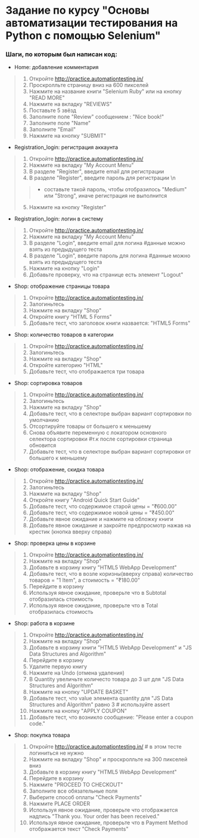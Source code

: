 # Задание по курсу "Основы автоматизации тестирования на Python с помощью Selenium"
### Шаги, по которым был написан код:
* Home: добавление комментария
> 1. Откройте http://practice.automationtesting.in/
> 2. Проскролльте страницу вниз на 600 пикселей
> 3. Нажмите на название книги "Selenium Ruby" или на кнопку "READ MORE"
> 4. Нажмите на вкладку "REVIEWS"
> 5. Поставьте 5 звёзд
> 6. Заполните поле "Review" сообщением : "Nice book!"
> 7. Заполните поле "Name"
> 8. Заполните "Email"
> 9. Нажмите на кнопку "SUBMIT"

* Registration_login: регистрация аккаунта
> 1.	Откройте http://practice.automationtesting.in/
> 2.	Нажмите на вкладку "My Account Menu"
> 3.	В разделе "Register", введите email для регистрации
> 4.	В разделе "Register", введите пароль для регистрации \n
>> * составьте такой пароль, чтобы отобразилось "Medium" или "Strong", иначе регистрация не выполнится
> 5.	Нажмите на кнопку "Register"

* Registration_login: логин в систему
> 1.	Откройте http://practice.automationtesting.in/
> 2.	Нажмите на вкладку "My Account Menu"
> 3.	В разделе "Login", введите email для логина #данные можно взять из предыдущего теста
> 4.	В разделе "Login", введите пароль для логина	#данные можно взять из предыдущего теста
> 5.	Нажмите на кнопку "Login"
> 6.	Добавьте проверку, что на странице есть элемент "Logout"

* Shop: отображение страницы товара 
> 1.	Откройте http://practice.automationtesting.in/
> 2.	Залогиньтесь
> 3.	Нажмите на вкладку "Shop"
> 4.	Откройте книгу "HTML 5 Forms"
> 5.	Добавьте тест, что заголовок книги назвается: "HTML5 Forms"

* Shop: количество товаров в категории
> 1.	Откройте http://practice.automationtesting.in/
> 2.	Залогиньтесь
> 3.	Нажмите на вкладку "Shop"
> 4.	Откройте категорию "HTML"
> 5.	Добавьте тест, что отображается три товара

* Shop: сортировка товаров
> 1.	Откройте http://practice.automationtesting.in/
> 2.	Залогиньтесь
> 3.	Нажмите на вкладку "Shop"
> 4.	Добавьте тест, что в селекторе выбран вариант сортировки по умолчанию
> 5.	Отсортируйте товары от большего к меньшему
> 6.	Снова объявите переменную с локатором основного селектора сортировки #т.к после сортировки страница обновится
> 7.	Добавьте тест, что в селекторе выбран вариант сортировки от большего к меньшему

* Shop: отображение, скидка товара
> 1.	Откройте http://practice.automationtesting.in/
> 2.	Залогиньтесь
> 3.	Нажмите на вкладку "Shop"
> 4.	Откройте книгу "Android Quick Start Guide"
> 5.	Добавьте тест, что содержимое старой цены = "₹600.00"	
> 6.	Добавьте тест, что содержимое новой цены = "₹450.00"	
> 7.	Добавьте явное ожидание и нажмите на обложку книги
> 8.	Добавьте явное ожидание и закройте предпросмотр нажав на крестик (кнопка вверху справа)

* Shop: проверка цены в корзине
> 1.	Откройте http://practice.automationtesting.in/	
> 2.	Нажмите на вкладку "Shop"
> 3.	Добавьте в корзину книгу "HTML5 WebApp Development"	
> 4.	Добавьте тест, что в возле коризны(вверху справа) количество товаров = "1 Item", а стоимость = "₹180.00"
> 5.	Перейдите в корзину
> 6.	Используя явное ожидание, проверьте что в Subtotal отобразилась стоимость
> 7.	Используя явное ожидание, проверьте что в Total отобразилась стоимость

* Shop: работа в корзине
> 1.	Откройте http://practice.automationtesting.in/	
> 2.	Нажмите на вкладку "Shop"
> 3.	Добавьте в корзину книги "HTML5 WebApp Development" и "JS Data Structures and Algorithm"
> 4.	Перейдите в корзину
> 5.	Удалите первую книгу
> 6.	Нажмите на Undo (отмена удаления)
> 7.	В Quantity увеличьте количесто товара до 3 шт для "JS Data Structures and Algorithm“
> 8.	Нажмите на кнопку "UPDATE BASKET"
> 9.	Добавьте тест, что value элемента quantity для "JS Data Structures and Algorithm" равно 3	# используйте assert
> 10.	Нажмите на кнопку "APPLY COUPON"
> 11.	Добавьте тест, что возникло сообщение: "Please enter a coupon code."

* Shop: покупка товара
> 1.	Откройте http://practice.automationtesting.in/	# в этом тесте логиниться не нужно
> 2.	Нажмите на вкладку "Shop" и проскролльте на 300 пикселей вниз
> 3.	Добавьте в корзину книгу "HTML5 WebApp Development"
> 4.	Перейдите в корзину
> 5.	Нажмите "PROCEED TO CHECKOUT"
> 6.	Заполните все обязательные поля
> 7.	Выберите способ оплаты "Check Payments"
> 8.	Нажмите PLACE ORDER
> 9.	Используя явное ожидание, проверьте что отображается надпись "Thank you. Your order has been received."
> 10.	Используя явное ожидание, проверьте что в Payment Method отображается текст "Check Payments"
